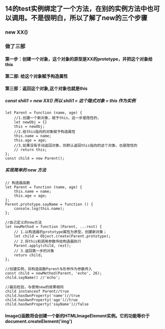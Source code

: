 <!--
 * @Description: new()到底做了什么
 * @Author: xiao.zhang
 * @Date: 2020-09-17 11:02:36
 * @LastEditors: xiao.zhang
 * @LastEditTime: 2020-09-27 11:16:56
-->
## 14的test实例绑定了一个方法，在别的实例方法中也可以调用。不是很明白，所以了解了new的三个步骤

### new XX()
### 做了三部

#### 第一步：创建一个对象，这个对象的原型是XX的prototype，并把这个对象给this

#### 第二部: 给这个对象赋予构造属性

#### 第三部：返回这个对象,这个对象也就是this

##### const shili1 = new XX() 所以 shili1 = 这个隐式对象 = this 作为实例

```
let Parent = function (name, age) {
    //1.创建一个新对象，赋予this，这一步是隐性的，
    let newObj = {}
    this = newObj;
    //2.给this指向的对象赋予构造属性
    this.name = name;
    this.age = age;
    //3.如果没有手动返回对象，则默认返回this指向的这个对象，也是隐性的
    // return this;
};
const child = new Parent();
```

##### 实现简单的 new 方法

```
// 构造器函数
let Parent = function (name, age) {
    this.name = name;
    this.age = age;
};
Parent.prototype.sayName = function () {
    console.log(this.name);
};

//自己定义的new方法
let newMethod = function (Parent, ...rest) {
    // 1.以构造器的prototype属性为原型，创建新对象；
    let child = Object.create(Parent.prototype);
    // 2.将this和调用参数传给构造器执行
    Parent.apply(child, rest);
    // 3.返回第一步的对象
    return child;
};

//创建实例，将构造函数Parent与形参作为参数传入
const child = newMethod(Parent, 'echo', 26);
child.sayName() //'echo';

//最后检验，与使用new的效果相同
child instanceof Parent//true
child.hasOwnProperty('name')//true
child.hasOwnProperty('age')//true
child.hasOwnProperty('sayName')//false
```


#### Image()函数将会创建一个新的HTMLImageElement实例。它的功能等价于 document.createElement('img')




   
